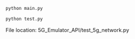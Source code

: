 ```bash
python main.py
```

```bash
python test.py
```


File location: 5G_Emulator_API/test_5g_network.py
